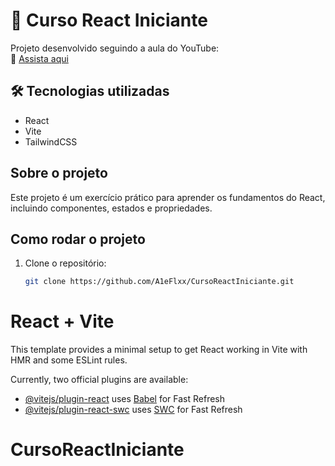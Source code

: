 # 🚀 Curso React Iniciante  

Projeto desenvolvido seguindo a aula do YouTube:  
🎥 [Assista aqui](https://www.youtube.com/watch?v=ErjWNvP6mko)  

## 🛠 Tecnologias utilizadas  
- React  
- Vite  
- TailwindCSS  

##  Sobre o projeto  
Este projeto é um exercício prático para aprender os fundamentos do React, incluindo componentes, estados e propriedades.

## Como rodar o projeto  
1. Clone o repositório:  
   ```sh
   git clone https://github.com/A1eFlxx/CursoReactIniciante.git


# React + Vite

This template provides a minimal setup to get React working in Vite with HMR and some ESLint rules.

Currently, two official plugins are available:

- [@vitejs/plugin-react](https://github.com/vitejs/vite-plugin-react/blob/main/packages/plugin-react/README.md) uses [Babel](https://babeljs.io/) for Fast Refresh
- [@vitejs/plugin-react-swc](https://github.com/vitejs/vite-plugin-react-swc) uses [SWC](https://swc.rs/) for Fast Refresh
# CursoReactIniciante
